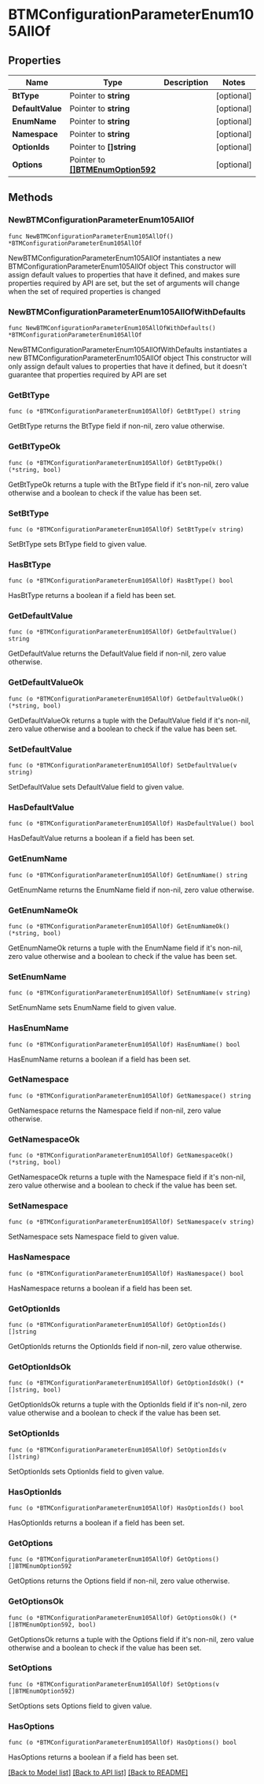 # BTMConfigurationParameterEnum105AllOf

## Properties

Name | Type | Description | Notes
------------ | ------------- | ------------- | -------------
**BtType** | Pointer to **string** |  | [optional] 
**DefaultValue** | Pointer to **string** |  | [optional] 
**EnumName** | Pointer to **string** |  | [optional] 
**Namespace** | Pointer to **string** |  | [optional] 
**OptionIds** | Pointer to **[]string** |  | [optional] 
**Options** | Pointer to [**[]BTMEnumOption592**](BTMEnumOption-592.md) |  | [optional] 

## Methods

### NewBTMConfigurationParameterEnum105AllOf

`func NewBTMConfigurationParameterEnum105AllOf() *BTMConfigurationParameterEnum105AllOf`

NewBTMConfigurationParameterEnum105AllOf instantiates a new BTMConfigurationParameterEnum105AllOf object
This constructor will assign default values to properties that have it defined,
and makes sure properties required by API are set, but the set of arguments
will change when the set of required properties is changed

### NewBTMConfigurationParameterEnum105AllOfWithDefaults

`func NewBTMConfigurationParameterEnum105AllOfWithDefaults() *BTMConfigurationParameterEnum105AllOf`

NewBTMConfigurationParameterEnum105AllOfWithDefaults instantiates a new BTMConfigurationParameterEnum105AllOf object
This constructor will only assign default values to properties that have it defined,
but it doesn't guarantee that properties required by API are set

### GetBtType

`func (o *BTMConfigurationParameterEnum105AllOf) GetBtType() string`

GetBtType returns the BtType field if non-nil, zero value otherwise.

### GetBtTypeOk

`func (o *BTMConfigurationParameterEnum105AllOf) GetBtTypeOk() (*string, bool)`

GetBtTypeOk returns a tuple with the BtType field if it's non-nil, zero value otherwise
and a boolean to check if the value has been set.

### SetBtType

`func (o *BTMConfigurationParameterEnum105AllOf) SetBtType(v string)`

SetBtType sets BtType field to given value.

### HasBtType

`func (o *BTMConfigurationParameterEnum105AllOf) HasBtType() bool`

HasBtType returns a boolean if a field has been set.

### GetDefaultValue

`func (o *BTMConfigurationParameterEnum105AllOf) GetDefaultValue() string`

GetDefaultValue returns the DefaultValue field if non-nil, zero value otherwise.

### GetDefaultValueOk

`func (o *BTMConfigurationParameterEnum105AllOf) GetDefaultValueOk() (*string, bool)`

GetDefaultValueOk returns a tuple with the DefaultValue field if it's non-nil, zero value otherwise
and a boolean to check if the value has been set.

### SetDefaultValue

`func (o *BTMConfigurationParameterEnum105AllOf) SetDefaultValue(v string)`

SetDefaultValue sets DefaultValue field to given value.

### HasDefaultValue

`func (o *BTMConfigurationParameterEnum105AllOf) HasDefaultValue() bool`

HasDefaultValue returns a boolean if a field has been set.

### GetEnumName

`func (o *BTMConfigurationParameterEnum105AllOf) GetEnumName() string`

GetEnumName returns the EnumName field if non-nil, zero value otherwise.

### GetEnumNameOk

`func (o *BTMConfigurationParameterEnum105AllOf) GetEnumNameOk() (*string, bool)`

GetEnumNameOk returns a tuple with the EnumName field if it's non-nil, zero value otherwise
and a boolean to check if the value has been set.

### SetEnumName

`func (o *BTMConfigurationParameterEnum105AllOf) SetEnumName(v string)`

SetEnumName sets EnumName field to given value.

### HasEnumName

`func (o *BTMConfigurationParameterEnum105AllOf) HasEnumName() bool`

HasEnumName returns a boolean if a field has been set.

### GetNamespace

`func (o *BTMConfigurationParameterEnum105AllOf) GetNamespace() string`

GetNamespace returns the Namespace field if non-nil, zero value otherwise.

### GetNamespaceOk

`func (o *BTMConfigurationParameterEnum105AllOf) GetNamespaceOk() (*string, bool)`

GetNamespaceOk returns a tuple with the Namespace field if it's non-nil, zero value otherwise
and a boolean to check if the value has been set.

### SetNamespace

`func (o *BTMConfigurationParameterEnum105AllOf) SetNamespace(v string)`

SetNamespace sets Namespace field to given value.

### HasNamespace

`func (o *BTMConfigurationParameterEnum105AllOf) HasNamespace() bool`

HasNamespace returns a boolean if a field has been set.

### GetOptionIds

`func (o *BTMConfigurationParameterEnum105AllOf) GetOptionIds() []string`

GetOptionIds returns the OptionIds field if non-nil, zero value otherwise.

### GetOptionIdsOk

`func (o *BTMConfigurationParameterEnum105AllOf) GetOptionIdsOk() (*[]string, bool)`

GetOptionIdsOk returns a tuple with the OptionIds field if it's non-nil, zero value otherwise
and a boolean to check if the value has been set.

### SetOptionIds

`func (o *BTMConfigurationParameterEnum105AllOf) SetOptionIds(v []string)`

SetOptionIds sets OptionIds field to given value.

### HasOptionIds

`func (o *BTMConfigurationParameterEnum105AllOf) HasOptionIds() bool`

HasOptionIds returns a boolean if a field has been set.

### GetOptions

`func (o *BTMConfigurationParameterEnum105AllOf) GetOptions() []BTMEnumOption592`

GetOptions returns the Options field if non-nil, zero value otherwise.

### GetOptionsOk

`func (o *BTMConfigurationParameterEnum105AllOf) GetOptionsOk() (*[]BTMEnumOption592, bool)`

GetOptionsOk returns a tuple with the Options field if it's non-nil, zero value otherwise
and a boolean to check if the value has been set.

### SetOptions

`func (o *BTMConfigurationParameterEnum105AllOf) SetOptions(v []BTMEnumOption592)`

SetOptions sets Options field to given value.

### HasOptions

`func (o *BTMConfigurationParameterEnum105AllOf) HasOptions() bool`

HasOptions returns a boolean if a field has been set.


[[Back to Model list]](../README.md#documentation-for-models) [[Back to API list]](../README.md#documentation-for-api-endpoints) [[Back to README]](../README.md)



